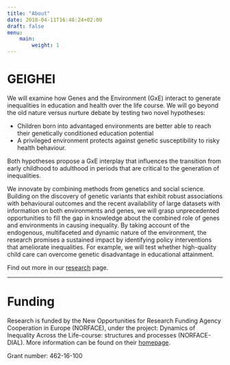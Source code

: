 ```yaml
---
title: "About"
date: 2018-04-11T16:48:24+02:00
draft: false
menu:
    main:
        weight: 1
---
```


# GEIGHEI

We will examine how Genes and the Environment (GxE) interact to generate inequalities in education and health over the life course. We will go beyond the old nature versus nurture debate by testing two novel hypotheses:

* Children born into advantaged environments are better able to reach their genetically conditioned education potential  
* A privileged environment protects against genetic susceptibility to risky health behaviour.  

Both hypotheses propose a GxE interplay that influences the transition from early childhood to adulthood in periods that are critical to the generation of inequalities.  

We innovate by combining methods from genetics and social science. Building on the discovery of genetic variants that exhibit robust associations with behavioural outcomes and the recent availability of large datasets with information on both environments and genes, we will grasp unprecedented opportunities to fill the gap in knowledge about the combined role of genes and environments in causing inequality. By taking account of the endogenous, multifaceted and dynamic nature of the environment, the research promises a sustained impact by identifying policy interventions that ameliorate inequalities. For example, we will test whether high-quality child care can overcome genetic disadvantage in educational attainment.

Find out more in our [research](/research/) page.

***

# Funding
Research is funded by the New Opportunities for Research Funding Agency Cooperation in Europe (NORFACE), under the project: Dynamics of Inequality Across the Life-course: structures and processes (NORFACE-DIAL). More information can be found on their [homepage](http://dynamicsofinequality.org).

Grant number: 462-16-100
